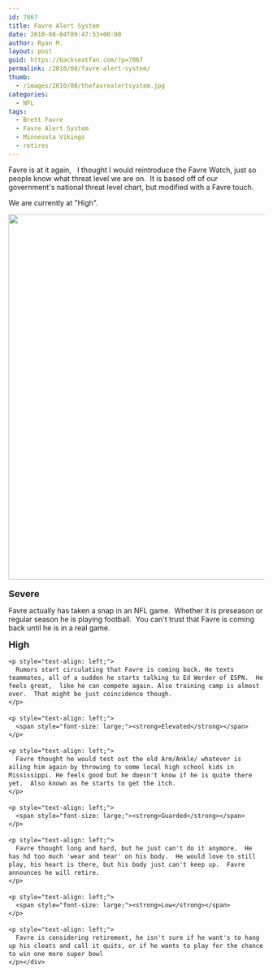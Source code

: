 ```yaml
---
id: 7867
title: Favre Alert System
date: 2010-08-04T09:47:53+00:00
author: Ryan M.
layout: post
guid: https://backseatfan.com/?p=7867
permalink: /2010/08/favre-alert-system/
thumb:
  - /images/2010/08/thefavrealertsystem.jpg
categories:
  - NFL
tags:
  - Brett Favre
  - Favre Alert System
  - Minnesota Vikings
  - retires
---
```


<div class="entry">
  <p style="text-align: left;">
    Favre is at it again,   I thought I would reintroduce the Favre Watch, just so people know what threat level we are on.  It is based off of our government's national threat level chart, but modified with a Favre touch.
  </p>

  <p style="text-align: left;">
    We are currently at "High".
  </p>

  <p style="text-align: center;">
    <a href="/images/2010/08/thefavrealertsystem.jpg"><img class="aligncenter size-full wp-image-7879" title="thefavrealertsystem" src="/images/2010/08/thefavrealertsystem.jpg" alt="" width="538" height="720" srcset="/images/2010/08/thefavrealertsystem.jpg 598w, /images/2010/08/thefavrealertsystem-224x300.jpg 224w" sizes="(max-width: 538px) 100vw, 538px" /></a>
  </p>

  <p style="text-align: left;">
    <span style="font-size: large;"><strong>Severe</strong></span>
  </p>

  <p style="text-align: left;">
    Favre actually has taken a snap in an NFL game.  Whether it is preseason or regular season he is playing football.  You can't trust that Favre is coming back until he is in a real game.
  </p>

  <p style="text-align: left;">
    <p style="text-align: left;">
      <span style="font-size: large;"><strong>High</strong></span>
    </p>

    <p style="text-align: left;">
      Rumors start circulating that Favre is coming back. He texts teammates, all of a sudden he starts talking to Ed Werder of ESPN.  He feels great,  like he can compete again. Also training camp is almost over.  That might be just coincidence though.
    </p>

    <p style="text-align: left;">
      <span style="font-size: large;"><strong>Elevated</strong></span>
    </p>

    <p style="text-align: left;">
      Favre thought he would test out the old Arm/Ankle/ whatever is ailing him again by throwing to some local high school kids in Mississippi. He feels good but he doesn't know if he is quite there yet.  Also known as he starts to get the itch.
    </p>

    <p style="text-align: left;">
      <span style="font-size: large;"><strong>Guarded</strong></span>
    </p>

    <p style="text-align: left;">
      Favre thought long and hard, but he just can't do it anymore.  He has hd too much 'wear and tear' on his body.  He would love to still play, his heart is there, but his body just can't keep up.  Favre announces he will retire.
    </p>

    <p style="text-align: left;">
      <span style="font-size: large;"><strong>Low</strong></span>
    </p>

    <p style="text-align: left;">
      Favre is considering retirement, he isn't sure if he want's to hang up his cleats and call it quits, or if he wants to play for the chance to win one more super bowl
    </p></div>
